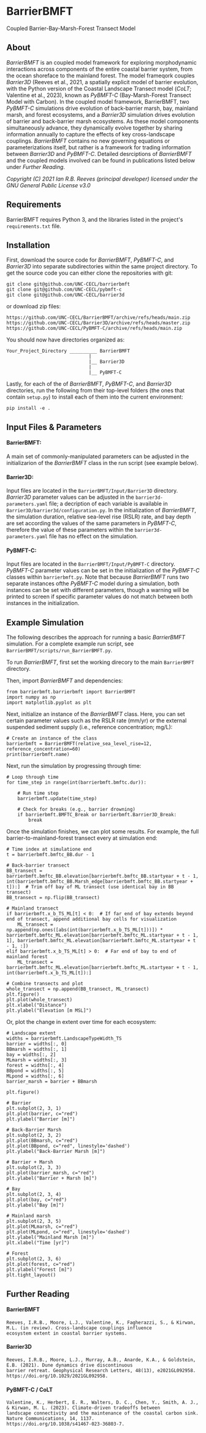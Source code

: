 # BarrierBMFT
Coupled Barrier-Bay-Marsh-Forest Transect Model


## About
*BarrierBMFT* is an coupled model framework for exploring morphodynamic interactions across components of the entire
coastal barrier system, from the ocean shoreface to the mainland forest. The model frameqork couples *Barrier3D* (Reeves 
et al., 2021, a spatially explicit model of barrier evolution, with the Python version of the Coastal Landscape Transect 
model (*CoLT*; Valentine et al., 2023), known as *PyBMFT-C* (Bay-Marsh-Forest Transect Model with Carbon). In the coupled 
model framework, BarrierBMFT, two *PyBMFT-C* simulations drive evolution of back-barrier marsh, bay, mainland marsh, and 
forest ecosystems, and a *Barrier3D* simulation drives evolution of barrier and back-barrier marsh ecosystems. As these model
components simultaneously advance, they dynamically evolve together by sharing information annually to capture the effects 
of key cross-landscape couplings. *BarrierBMFT* contains no new governing equations or parameterizations itself, but rather is 
a framework for trading information between *Barrier3D* and *PyBMFT-C*. Detailed desrciptions of *BarrierBMFT* and the
coupled models involved can be found in publications listed below under *Further Reading*.

_Copyright (C) 2021 Ian R.B. Reeves (principal developer) licensed under the GNU General Public License v3.0_

## Requirements
BarrierBMFT requires Python 3, and the libraries listed in the project's `requirements.txt` file.

## Installation

First, download the source code for *BarrierBMFT*, *PyBMFT-C*, and *Barrier3D* into separate subdirectories within the 
same project directory. To get the source code you can either clone the repositories with git:

    git clone git@github.com/UNC-CECL/barrierbmft
    git clone git@github.com/UNC-CECL/pybmft-c
    git clone git@github.com/UNC-CECL/barrier3d

or download zip files:

    https://github.com/UNC-CECL/BarrierBMFT/archive/refs/heads/main.zip
    https://github.com/UNC-CECL/Barrier3D/archive/refs/heads/master.zip
    https://github.com/UNC-CECL/PyBMFT-C/archive/refs/heads/main.zip

You should now have directories organized as:

    Your_Project_Directory __________ BarrierBMFT
                                  |
                                  |__ Barrier3D
                                  |
                                  |__ PyBMFT-C

Lastly, for each of the of *BarrierBMFT*, *PyBMFT-C*, and *Barrier3D* directories, run the following from their top-level folders 
(the ones that contain `setup.py`) to install each of them into the current environment:

    pip install -e .

## Input Files & Parameters

#### BarrierBMFT:
A main set of commonly-manipulated parameters can be adjusted in the initializarion of the *BarrierBMFT* class in
the run script (see example below).

#### Barrier3D:
Input files are located in the `BarrierBMFT/Input/Barrier3D` directory. *Barrier3D* parameter values can be
adjusted in the `barrier3d-parameters.yaml` file; a decription of each variable is available in 
`Barrier3D/barrier3d/configuration.py`. In the initialization of *BarrierBMFT*, the simulation duration,
relative sea-level rise (RSLR) rate, and bay depth are set according the values of the same parameters in *PyBMFT-C*,
therefore the value of these parameters within the `barrier3d-parameters.yaml` file has no effect on the simulation.

#### PyBMFT-C:
Input files are located in the `BarrierBMFT/Input/PyBMFT-C` directory. *PyBMFT-C* parameter values can be set
in the initialization of the *PyBMFT-C* classes within `barrierbmft.py`. Note that because *BarrierBMFT* runs two separate
instances ofthe *PyBMFT-C* model during a simulation, both instances can be set with different parameters, though a warning
will be printed to screen if specific parameter values do not match between both instances in the initialization.

## Example Simulation

The following describes the approach for running a basic *BarrierBMFT* simulation. For a complete example run 
script, see `BarrierBMFT/scripts/run_BarrierBMFT.py`. 

To run *BarrierBMFT*, first set the working direcory to the main `BarrierBMFT` directory.

Then, import *BarrierBMFT* and dependencies:
    
    from barrierbmft.barrierbmft import BarrierBMFT
    import numpy as np
    import matplotlib.pyplot as plt

Next, initialize an instance of the *BarrierBMFT* class. Here, you can set certain parameter values such as the RSLR 
rate (mm/yr) or the external suspended sediment supply (i.e., reference concentration; mg/L):

    # Create an instance of the class
    barrierbmft = BarrierBMFT(relative_sea_level_rise=12, reference_concentration=60)
    print(barrierbmft.name)

Next, run the simulation by progressing through time:

    # Loop through time
    for time_step in range(int(barrierbmft.bmftc.dur)):

        # Run time step
        barrierbmft.update(time_step)
    
        # Check for breaks (e.g., barrier drowning)
        if barrierbmft.BMFTC_Break or barrierbmft.Barrier3D_Break:
            break

Once the simulation finishes, we can plot some results. For example, the full barrier-to-mainland-forest transect every
at simulation end:

    # Time index at simulatione end
    t = barrierbmft.bmftc_BB.dur - 1
    
    # Back-barrier transect
    BB_transect = barrierbmft.bmftc_BB.elevation[barrierbmft.bmftc_BB.startyear + t - 1, int(barrierbmft.bmftc_BB.Marsh_edge[barrierbmft.bmftc_BB.startyear + t]):]  # Trim off bay of ML transect (use identical bay in BB transect)
    BB_transect = np.flip(BB_transect)
    
    # Mainland transect
    if barrierbmft.x_b_TS_ML[t] < 0:  # If far end of bay extends beyond end of transect, append additional bay cells for visualization
        ML_transect = np.append(np.ones([abs(int(barrierbmft.x_b_TS_ML[t]))]) * barrierbmft.bmftc_ML.elevation[barrierbmft.bmftc_ML.startyear + t - 1, 1], barrierbmft.bmftc_ML.elevation[barrierbmft.bmftc_ML.startyear + t - 1, :])
    elif barrierbmft.x_b_TS_ML[t] > 0:  # Far end of bay to end of mainland forest
        ML_transect = barrierbmft.bmftc_ML.elevation[barrierbmft.bmftc_ML.startyear + t - 1, int(barrierbmft.x_b_TS_ML[t]):]

    # Combine transects and plot
    whole_transect = np.append(BB_transect, ML_transect)
    plt.figure()
    plt.plot(whole_transect)
    plt.xlabel("Distance")
    plt.ylabel("Elevation [m MSL]")

Or, plot the change in extent over time for each ecosystem:

    # Landscape extent
    widths = barrierbmft.LandscapeTypeWidth_TS
    barrier = widths[:, 0]
    BBmarsh = widths[:, 1]
    bay = widths[:, 2]
    MLmarsh = widths[:, 3]
    forest = widths[:, 4]
    BBpond = widths[:, 5]
    MLpond = widths[:, 6]
    barrier_marsh = barrier + BBmarsh

    plt.figure()
    
    # Barrier
    plt.subplot(2, 3, 1)
    plt.plot(barrier, c="red")
    plt.ylabel("Barrier [m]")
    
    # Back-Barrier Marsh
    plt.subplot(2, 3, 2)
    plt.plot(BBmarsh, c="red")
    plt.plot(BBpond, c="red", linestyle='dashed')
    plt.ylabel("Back-Barrier Marsh [m]")
    
    # Barrier + Marsh
    plt.subplot(2, 3, 3)
    plt.plot(barrier_marsh, c="red")
    plt.ylabel("Barrier + Marsh [m]")
    
    # Bay
    plt.subplot(2, 3, 4)
    plt.plot(bay, c="red")
    plt.ylabel("Bay [m]")
    
    # Mainland marsh
    plt.subplot(2, 3, 5)
    plt.plot(MLmarsh, c="red")
    plt.plot(MLpond, c="red", linestyle='dashed')
    plt.ylabel("Mainland Marsh [m]")
    plt.xlabel("Time [yr]")
    
    # Forest
    plt.subplot(2, 3, 6)
    plt.plot(forest, c="red")
    plt.ylabel("Forest [m]")
    plt.tight_layout()

## Further Reading

#### BarrierBMFT
    Reeves, I.R.B., Moore, L.J., Valentine, K., Fagherazzi, S., & Kirwan, M.L. (in review). Cross-landscape couplings influence 
    ecosystem extent in coastal barrier systems.
#### Barrier3D
    Reeves, I.R.B., Moore, L.J., Murray, A.B., Anarde, K.A., & Goldstein, E.B. (2021). Dune dynamics drive discontinuous 
    barrier retreat. Geophysical Research Letters, 48(13), e2021GL092958. https://doi.org/10.1029/2021GL092958.
#### PyBMFT-C / CoLT
    Valentine, K., Herbert, E. R., Walters, D. C., Chen, Y., Smith, A. J., & Kirwan, M. L. (2023). Climate-driven tradeoffs between 
    landscape connectivity and the maintenance of the coastal carbon sink. Nature Communications, 14, 1137. 
    https://doi.org/10.1038/s41467-023-36803-7.

